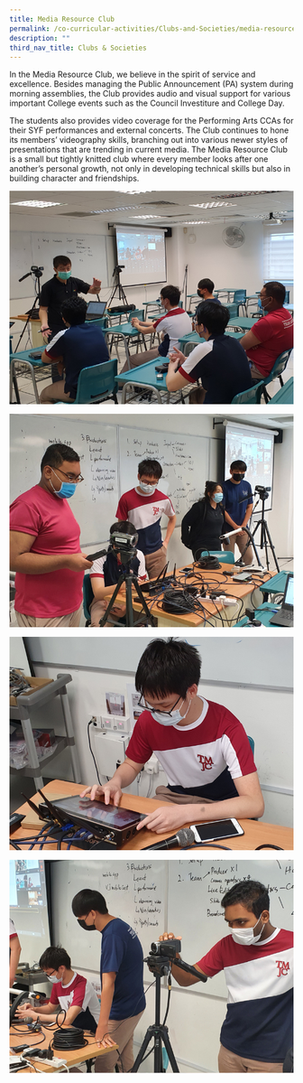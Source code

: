 ```yaml
---
title: Media Resource Club
permalink: /co-curricular-activities/Clubs-and-Societies/media-resource-club
description: ""
third_nav_title: Clubs & Societies
---
```

In the Media Resource Club, we believe in the spirit of service and excellence. Besides managing the Public Announcement (PA) system during morning assemblies, the Club provides audio and visual support for various important College events such as the Council Investiture and College Day.  
  
The students also provides video coverage for the Performing Arts CCAs for their SYF performances and external concerts. The Club continues to hone its members’ videography skills, branching out into various newer styles of presentations that are trending in current media. The Media Resource Club is a small but tightly knitted club where every member looks after one another’s personal growth, not only in developing technical skills but also in building character and friendships.

![](/images/TMJC-StudentDevelopment_CCA_MediaResouceClub_01.jpeg)

![](/images/TMJC-StudentDevelopment_CCA_MediaResouceClub_02.jpeg)

![](/images/TMJC-StudentDevelopment_CCA_MediaResouceClub_03.jpeg)

![](/images/TMJC-StudentDevelopment_CCA_MediaResouceClub_04.jpeg)

